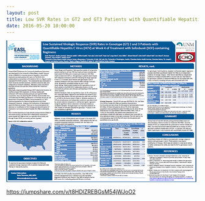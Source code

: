 ```yaml
---
layout: post
title: Low SVR Rates in GT2 and GT3 Patients with Quantifiable Hepatitis C Virus at Week 4 of SOF Treatment
date: 2016-05-20 10:00:00
---
```


![](/assets/images/low-svr-rates-in-gt2-and-gt3-patients-with-quantifiable-hepatitis-c-virus-at-week-4-of-sof-treatment.png)

<https://jumpshare.com/v/t8HDlZREBGsM54jWJoO2>